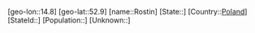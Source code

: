 ﻿---
location: [52.9,14.8]
type: City
tags:
- geo/City


SpocWebEntityId: 33778
isDeleted: false
confidential: public

---
[geo-lon::14.8]
[geo-lat::52.9]
[name::Rostin]
[State::]
[Country::[Poland](geo/Continent/Europe/Poland.md)]
[StateId::]
[Population::]
[Unknown::]

